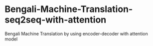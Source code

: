 # Bengali-Machine-Translation-seq2seq-with-attention
Bengali Machine Translation by using encoder-decoder with attention model

